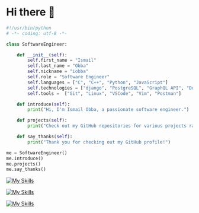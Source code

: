 # Hi there 👋

```python
#!/usr/bin/python
# -*- coding: utf-8 -*-

class SoftwareEngineer:

    def __init__(self):
        self.first_name = "Ismail"
        self.last_name = "Obba"
        self.nickname = "iobba"
        self.role = "Software Engineer"
        self.languages = ["C", "C++", "Python", "JavaScript"]
        self.technologies = ["django", "PostgreSQL", "GraphQL API", "Docker", "Docker Compose", "Kafka", "Makefile"]
        self.tools =  ["Git", "Linux", "VSCode", "Vim", "Postman"]

    def introduce(self):
        print("Hi, I'm Ismail Obba, a passionate software engineer.")

    def projects(self):
        print("Check out my GitHub repositories for various projects ranging from systems programming to web development(backend).")

    def say_thanks(self):
        print("Thank you for checking out my GitHub profile!")

me = SoftwareEngineer()
me.introduce()
me.projects()
me.say_thanks()
```
[![My Skills](https://skillicons.dev/icons?i=c,cpp,python,javascript)](https://skillicons.dev)

[![My Skills](https://skillicons.dev/icons?i=django,postgresql,graphql,docker,kafka,github,linux)](https://skillicons.dev)

[![My Skills](https://skillicons.dev/icons?i=bash,git,postman,vim,vscode)](https://skillicons.dev)

